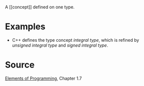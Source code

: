 A [[concept]] defined on one type.

# Examples

- C++ defines the type concept _integral type_, which is refined by _unsigned integral type_ and _signed integral type_. 

# Source

[Elements of Programming](http://elementsofprogramming.com/eop.pdf), Chapter 1.7